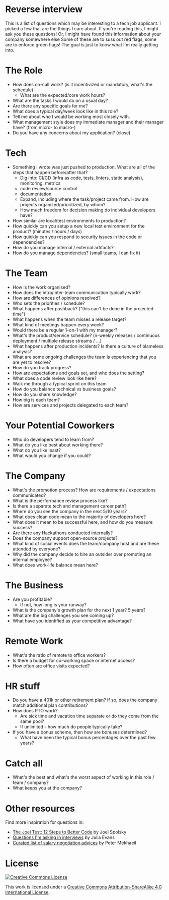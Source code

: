 # Reverse interview

This is a list of questions which may be interesting to a tech job applicant.
I picked a few that are the things I care about. If you're reading this, I might ask you these questions! Or, I might have found this information about your company somewhere else
Some of these are to suss out red flags, some are to enforce green flags! The goal is just to know what I'm really getting into.

# The Role

- How does on-call work? (is it incentivized or mandatory, what's the schedule)
  - What are the expected/core work hours?
- What are the tasks I would do on a usual day?
- Are there any specific goals for me?
- What does a typical day/week look like in this role?
- Tell me about who I would be working most closely with.
- What management style does my immediate manager and their manager have? (from micro- to macro-)
- Do you have any concerns about my application? (close)

# Tech

- Something I wrote was just pushed to production. What are all of the steps that happen before/after that?
  - Dig into: CI/CD (infra as code, tests, linters, static analysis), monitoring, metrics
  - code review/source control
  - documentation
  - Expand, including where the task/project came from. How are projects organized/prioritized, by whom?
  - How much freedom for decision making do individual developers have?
- How similar are local/test environments to production?
- How quickly can you setup a new local test environment for the product? (minutes / hours / days)
- How quickly can you respond to security issues in the code or dependencies?
- How do you manage internal / external artifacts?
- How do you manage dependencies? (small teams, I can fix it)

# The Team

- How is the work organised?
- How does the intra/inter-team communication typically work?
- How are differences of opinions resolved?
- Who sets the priorities / schedule?
- What happens after pushback? ("this can't be done in the projected time")
- What happens when the team misses a release target?
- What kind of meetings happen every week?
- Would there be a regular 1-on-1 with my manager?
- What's the product/service schedule? (n-weekly releases / continuous deployment / multiple release streams / ...)
- What happens after production incidents? Is there a culture of blameless analysis?
- What are some ongoing challenges the team is experiencing that you are yet to resolve?
- How do you track progress?
- How are expectations and goals set, and who does the setting?
- What does a code review look like here?
- Walk me through a typical sprint on this team
- How do you balance technical vs business goals?
- How do you share knowledge?
- How big is each team?
- How are services and projects delegated to each team?

# Your Potential Coworkers

- Who do developers tend to learn from?
- What do you like best about working there?
- What do you like least?
- What would you change if you could?

# The Company

- What's the promotion process? How are requirements / expectations communicated?
- What is the performance review process like?
- Is there a separate tech and management career path?
- Where do you see the company in the next 5/10 years? 
- What does clean code mean to the majority of developers here?
- What does it mean to be successful here, and how do you measure success?
- Are there any Hackathons conducted internally?
- Does the company support open-source projects?
- What kind of social events does the team/company host and are these attended by everyone?
- Why did the company decide to hire an outsider over promoting an internal employee? 
- What does work-life balance mean here?

# The Business

- Are you profitable?
  - If not, how long is your runway?
- What is the company's growth plan for the next 1 year? 5 years?
- What are the big challenges you see coming up?
- What have you identified as your competitive advantage?

# Remote Work

- What's the ratio of remote to office workers?
- Is there a budget for co-working space or internet access?
- How often are office visits expected?

# HR stuff

- Do you have a 401k or other retirement plan? If so, does the company match additional plan contributions?
- How does PTO work? 
    - Are sick time and vacation time separate or do they come from the same pool?
    - If unlimited - how much do people typically take?
- If you have a bonus scheme, then how are bonuses determined? 
  - What have been the typical bonus percentages over the past few years?

# Catch all

- What's the best and what's the worst aspect of working in this role / team / company?
- What keeps you at the company?

# Other resources


Find more inspiration for questions in:

  - [The Joel Test: 12 Steps to Better Code](https://www.joelonsoftware.com/2000/08/09/the-joel-test-12-steps-to-better-code/) by Joel Spolsky
  - [Questions I'm asking in interviews](https://jvns.ca/blog/2013/12/30/questions-im-asking-in-interviews/) by Julia Evans
  - [Curated list of salary negotiation advices](https://github.com/petermekhaeil/salary-negotiating) by Peter Mekhaeil

# License

[![Creative Commons License](https://i.creativecommons.org/l/by-sa/4.0/88x31.png)](https://creativecommons.org/licenses/by-sa/4.0/)

This work is licensed under a [Creative Commons Attribution-ShareAlike 4.0 International License](https://creativecommons.org/licenses/by-sa/4.0/).
